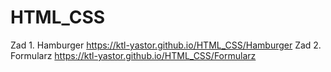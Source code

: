 # HTML_CSS

Zad 1. Hamburger https://ktl-yastor.github.io/HTML_CSS/Hamburger
Zad 2. Formularz  https://ktl-yastor.github.io/HTML_CSS/Formularz
